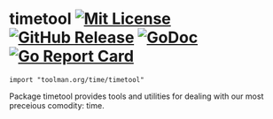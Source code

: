 
# timetool [![Mit License][mit-img]][mit] [![GitHub Release][release-img]][release] [![GoDoc][godoc-img]][godoc] [![Go Report Card][reportcard-img]][reportcard]
`import "toolman.org/time/timetool"`

Package timetool provides tools and utilities for dealing with our most
preceious comodity: time.

[mit-img]: http://img.shields.io/badge/License-MIT-c41e3a.svg
[mit]: https://github.com/tep/time-timetool/blob/master/LICENSE

[release-img]: https://img.shields.io/github/release/tep/time-timetool/all.svg
[release]: https://github.com/tep/time-timetool/releases

[godoc-img]: https://pkg.go.dev/badge/toolman.org/time/timetool?utm_source=godoc
[godoc]: https://pkg.go.dev/toolman.org/time/timetool

[reportcard-img]: https://goreportcard.com/badge/toolman.org/time/timetool
[reportcard]: https://goreportcard.com/report/toolman.org/time/timetool
